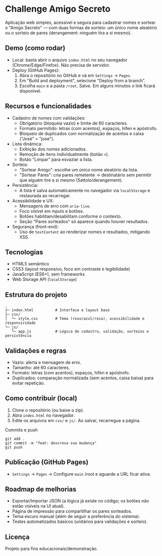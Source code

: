 # Challenge Amigo Secreto

Aplicação web simples, acessível e segura para cadastrar nomes e sortear o "Amigo Secreto" — com duas formas de sorteio: um único nome aleatório ou o sorteio de pares (derangement: ninguém tira a si mesmo).

## Demo (como rodar)
- Local: basta abrir o arquivo `index.html` no seu navegador (Chrome/Edge/Firefox). Não precisa de servidor.
- Deploy (GitHub Pages):
  1. Abra o repositório no GitHub e vá em `Settings` → `Pages`.
  2. Em "Build and deployment", selecione "Deploy from a branch".
  3. Escolha `main` e a pasta `/root`. Salve. Em alguns minutos o link ficará disponível.

## Recursos e funcionalidades
- Cadastro de nomes com validações:
  - Obrigatório (bloqueia vazio) e limite de 60 caracteres.
  - Formato permitido: letras (com acentos), espaços, hífen e apóstrofo.
  - Bloqueio de duplicados com normalização de acentos e caixa ("José" = "jose").
- Lista dinâmica:
  - Exibição dos nomes adicionados.
  - Remoção de itens individualmente (botão `×`).
  - Botão "Limpar" para esvaziar a lista.
- Sorteio:
  - "Sortear Amigo": escolhe um único nome aleatório da lista.
  - "Sortear Pares": cria pares remetente → destinatário sem permitir que alguém tire a si mesmo (Sattolo/derangement).
- Persistência:
  - A lista é salva automaticamente no navegador via `localStorage` e restaurada ao recarregar.
- Acessibilidade e UX:
  - Mensagens de erro com `aria-live`.
  - Foco visível em inputs e botões.
  - Botões habilitam/desabilitam conforme o contexto.
  - Seção "Pares sorteados" só aparece quando houver resultados.
- Segurança (front-end):
  - Uso de `textContent` ao renderizar nomes e resultados, mitigando XSS.

## Tecnologias
- HTML5 semântico
- CSS3 (layout responsivo, foco em contraste e legibilidade)
- JavaScript (ES6+), sem frameworks
- Web Storage API (`localStorage`)

## Estrutura do projeto
```
.
├─ index.html          # Interface e layout base
├─ css/
│  └─ style.css        # Tema (roxo/azul/rosa), acessibilidade e responsividade
└─ js/
   └─ app.js           # Lógica de cadastro, validação, sorteios e persistência
```

## Validações e regras
- Vazio: alerta e mensagem de erro.
- Tamanho: até 60 caracteres.
- Formato: letras (com acentos), espaços, hífen e apóstrofo.
- Duplicados: comparação normalizada (sem acentos, caixa baixa) para evitar repetição.

## Como contribuir (local)
1. Clone o repositório (ou baixe o zip).
2. Abra `index.html` no navegador.
3. Edite os arquivos em `css/` e `js/`. Ao salvar, recarregue a página.

Commits e push
```
git add .
git commit -m "feat: descreva sua mudança"
git push
```

## Publicação (GitHub Pages)
- `Settings` → `Pages` → Configure `main` /root e aguarde a URL ficar ativa.

## Roadmap de melhorias
- Exportar/Importar JSON (a lógica já existe no código; os botões não estão visíveis na UI atual).
- Página de impressão para compartilhar os pares sorteados.
- Tema escuro manual (além de seguir a preferência do sistema).
- Testes automatizados básicos (unitários para validações e sorteio).

## Licença
Projeto para fins educacionais/demonstração.
